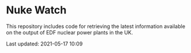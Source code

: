 # Nuke Watch

This repository includes code for retrieving the latest information available on the output of EDF nuclear power plants in the UK.

Last updated: 2021-05-17 10:09